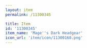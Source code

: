 ```yaml
---
layout: item
permalink: /11300345

title: Item
id: '11300345'
item_name: 'Mage''s Dark Headgear'
icon_url: 'item/icon/11300168.png'
---
```

